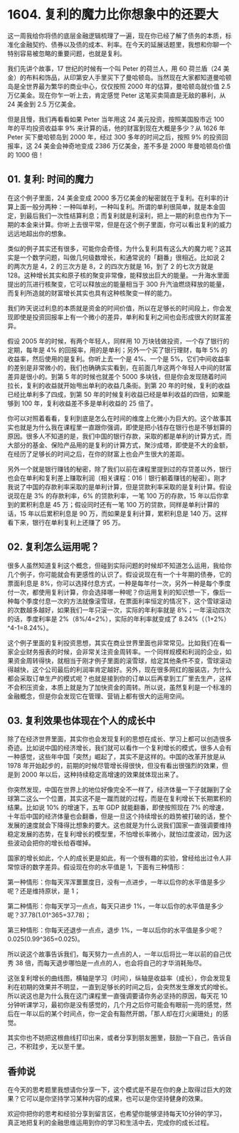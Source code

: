 # 1604. 复利的魔力比你想象中的还要大
这一周我给你将债的底层金融逻辑梳理了一遍，现在你已经了解了债务的本质，标准化金融契约、债券以及债的成本、利率。在今天的延展话题里，我想和你聊一个特别容易被忽略的重要问题，也就是复利。

我们先讲个故事，17 世纪的时候有一个叫 Peter 的荷兰人，用 60 荷兰盾（24 美金）的布料和饰品，从印第安人手里买下了曼哈顿岛。当然现在大家都知道曼哈顿岛是全世界最为繁华的商业中心，仅仅按照 2000 年的估算，曼哈顿岛就价值 2.5 万亿美金。现在你乍一听上去，肯定感觉 Peter 这笔买卖简直是无敌的暴利，从 24 美金到 2.5 万亿美金。

但是且慢，我们再看看如果 Peter 当年用这 24 美元投资，按照美国股市近 100 年的平均投资收益率 9% 来计算的话，他的财富到现在大概是多少？从 1626 年 Peter 买下曼哈顿岛到 2000 年，经过 300 多年的时间之后，按照 9% 的投资回报率，这 24 美金会神奇地变成 2386 万亿美金，差不多是 2000 年曼哈顿岛价值的 1000 倍！

## 01. 复利: 时间的魔力

在这个例子里面，24 美金变成 2000 多万亿美金的秘密就在于复利。在利率的计算上面一般分两种：一种叫单利，一种叫复利。所谓的单利很简单，就是本金固定，到最后我们一次性结算利息；而复利就是利滚利，把上一期的利息也作为下一期的本金来计算。你听上去很平常，但是在这个例子里面，你可以看出复利的威力远远地超出你的想象。

类似的例子其实还有很多，可能你会奇怪，为什么复利具有这么大的魔力呢？这其实是一个数学问题，叫做几何级数增长，和通常说的「翻番」很相近。比如说 2 的两次方是 4，2 的三次方是 8，2 的四次方就是 16，到了 2 的七次方就是 128。这种增长其实和原子核的聚变非常像，能释放出巨大的能量。一升海水里面提出的氘进行核聚变，它可以释放出的能量相当于 300 升汽油燃烧释放的能量，而复利所造就的财富增长其实也具有这种核聚变一样的能力。

我们昨天说过利息的本质就是资金的时间价值，所以在足够长的时间段上，你会发现即使是投资回报率上有一个微小的差异，单利和复利之间也会形成很大的财富差异。

假设 2005 年的时候，有两个年轻人，同样用 10 万块钱做投资，一个存了银行的定期，每年是 4% 的回报率，用的是单利；另外一个买了银行理财，每年 5% 的收益率，然后使用的是复利。你听上去一个是 4%、一个是 5%，它们中间收益率的差别是非常微小的，我们也确确实实看到，在前面几年这两个年轻人中间的财富差异是很小的。到第 5 年的时候也就差个 5000 多块钱，但是你会发现随着时间拉长，复利的收益就开始甩出单利的收益几条街。到第 20 年的时候，复利的收益已经比单利多了四成，到第 50 年的时候复利收益已经是单利收益的四倍，如果能够到 100 年，复利收益差不多是单利收益的 25 倍了。

你可以对照着看看，复利到底是怎么在时间的维度上化微小为巨大的。这个故事其实也就是为什么我在课程里一直跟你强调，即使是把小钱存在银行也是不够划算的原因。很多人不知道的是，我们中国的银行存款，采取的都是单利的计算方式，而大部分的基金、保险产品用的是复利的计算方式，聚沙成塔，即使是不大的金额，在经历了足够长的时间之后，在你的财富上也会产生很大的差距。

另外一个就是银行赚钱的秘密，除了我们以前在课程里提到过的存贷差以外，银行也会在单利和复利差上赚取利润（相关课程：016｜银行躺着赚钱的秘密）。刚才我说了中国的存款利率采取的是单利计算，但是贷款利率采取的是复利计算。假设说现在是 3% 的存款利率，6% 的贷款利率，一笔 100 万的存款，15 年以后你拿到的累积利息是 45 万；假设同时还有一笔 100 万的贷款，同样是单利计算的话，15 年以后累积利息是 90 万，而如果是复利计算，累积利息是 140 万。这样看下来，银行在单利复利上还赚了 95 万。

## 02. 复利怎么运用呢？

很多人虽然知道复利这个概念，但碰到实际问题的时候却不知道怎么运用，我给你几个例子，你可能就会有更感性的认识了。假设说现在有一个十年期的债券，它的票面利息是 8%，你可以选择付息方式，一种是每年付一次，另外一种是每个季度付一次，都使用复利计算，你会选择哪一种呢？你运用复利的知识想一下，像后一种每个季度付息一次的方法就像滚雪球，在票面利率恒定的情况下，这个雪球滚动的次数越多越好，如果我们一年只滚一次，实际的年利率就是 8%；一年滚动四次的话，季度利率是 2%（8%/4=2%），实际的年利率就变成了 8.24%（（1+2%）^4-1=8.24%）。

这个例子里面的复利投资思想，其实在商业世界里面也非常常见。比如我们在看一家企业财务报表的时候，会非常关注资金周转率。一个同样规模和利润的企业，如果资金周转得快，就相当于刚才例子里面的滚雪球，给定其他条件不变，雪球滚动得越快，这个公司最后的利润率肯定越好。另外，现在很多网红的服装店，为什么都会采取订单生产的模式呢？也就是接到你的订单以后再拿到工厂里去生产，这样不会积压资金，本质上就是为了加快资金的周转。所以说，虽然复利是一个标准的金融概念，但是你会发现它在管理、营销上都有很大的运用空间。

## 03. 复利效果也体现在个人的成长中

除了在经济世界里面，其实你也会发现复利的思想在成长、学习上都可以创造很多奇迹。比如说中国的经济增长，我们就可以看作一个复利增长的模式，很多人会有一种感觉，这些年中国「突然」崛起了，其实不是这样的。中国的改革开放是从 1978 年开始起步的，前期的时候尽管增长得很快，但没有看出很强烈的效果，但是到 2000 年以后，这种持续稳定高增速的效果就体现出来了。

你突然发现，中国在世界上的地位好像完全不一样了，经济体量一下子就蹦到了全球第二这么一个位置，其实这不是一蹴而就的过程，而是在复利增长下长期累积的结果。比如说 10% 的增速下，五年 GDP 就能翻番，即使按照现在 7% 的增速，十年后中国的经济体量也会翻番，但是一旦这个持续增长的趋势被打破的话，整个发展的速度就会下降得比想象的要大。这也就是为什么说我们国家一直强调要维持稳定发展的态势，在复利增长的模型里，不怕增长率微小，就怕过度波动，因为这些波动会把你的增长给吞噬掉。

国家的增长如此，个人的成长更是如此，有一个很有趣的实验，曾经给出过令人非常惊讶的数字差异。假设现在你的水平值是 1，下面有三种情形：

第一种情形：你每天浑浑噩噩度日，没有一点进步，一年以后你的水平值是多少呢？还是维持原状，是 1；

第二种情形：你每天学习一点点，每天只进步 1%，一年以后你的水平值是多少呢？37.78(1.01^365=37.78)；

第三种情形：你每天还退步一点点，退步 1%，一年以后你的水平值是多少呢？0.025(0.99^365=0.025)。

所以说这个故事告诉我们，每天努力一点点的人，一年以后将比一年以前的自己优秀 38 倍，而每天退步哪怕是一点点的人，也会将自己的才华消耗殆尽。

这张复利增长的曲线图，横轴是学习（时间），纵轴是收益率（成长），你会发现复利在初期的效果并不明显，一直到足够长的时间之后，会突然发生爆发式的增长。所以说这也是为什么我在这门课程里一直强调要请你务必坚持的原因，每天花 10 分钟听课学习，最初你是没有感觉的，几个月之后你可能会有眼前一亮的感觉，然后在一年以后的某个时间点，你一定会有豁然开朗，「那人却在灯火阑珊处」的感觉。

其实你也不妨把这根曲线打印出来，或者分享到朋友圈里，鼓励一下自己，告诉自己，不积跬步，无以至千里。

## 香帅说

在今天的思考题里我想请你分享一下，这个模式是不是在你的身上取得过巨大的效果？它可以是你坚持学习某种内容的成果，也可以是你坚持健身的效果。

欢迎你把你的思考和经验分享到留言区，也希望你能够坚持每天10分钟的学习，真正地把复利的金融思维运用到你的学习和生活中去，完成你的成长过程。
    